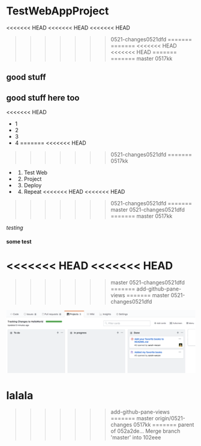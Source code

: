 # TestWebAppProject
<<<<<<< HEAD
<<<<<<< HEAD
<<<<<<< HEAD
>>>>>>> 0521-changes0521dfd
=======
=======
<<<<<<< HEAD
<<<<<<< HEAD
=======
=======
>>>>>>> master
>>>>>>> 0517kk

## good stuff

## good stuff here too

<<<<<<< HEAD
- 1
- 2
- 3
- 4
=======
<<<<<<< HEAD
>>>>>>> 0521-changes0521dfd
=======
>>>>>>> 0517kk
- 1. Test Web
- 2. Project
- 3. Deploy
- 4. Repeat
<<<<<<< HEAD
<<<<<<< HEAD
>>>>>>> 0521-changes0521dfd
=======
>>>>>>> master
>>>>>>> 0521-changes0521dfd
=======
>>>>>>> master
>>>>>>> 0517kk

_testing_

#### some test
<<<<<<< HEAD
<<<<<<< HEAD
=======
>>>>>>> master
>>>>>>> 0521-changes0521dfd
=======
>>>>>>> add-github-pane-views
=======
>>>>>>> master
>>>>>>> 0521-changes0521dfd

![headshot](fg0359.png)

lalala
=======
>>>>>>> add-github-pane-views
=======
>>>>>>> master
>>>>>>> origin/0521-changes
>>>>>>> 0517kk
=======
>>>>>>> parent of 052a2de... Merge branch 'master' into 102eee

